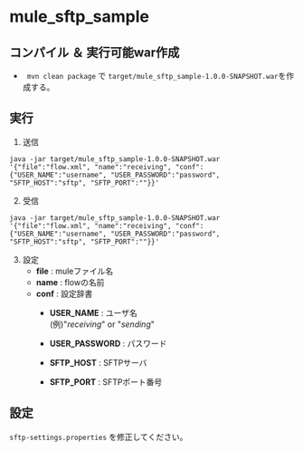 # mule_sftp_sample

##  コンパイル ＆ 実行可能war作成
- ` mvn clean package` で `target/mule_sftp_sample-1.0.0-SNAPSHOT.war`を作成する。

## 実行
1. 送信

```shell
java -jar target/mule_sftp_sample-1.0.0-SNAPSHOT.war '{"file":"flow.xml", "name":"receiving", "conf":{"USER_NAME":"username", "USER_PASSWORD":"password", "SFTP_HOST":"sftp", "SFTP_PORT":""}}'
```

2.  受信
```shell
java -jar target/mule_sftp_sample-1.0.0-SNAPSHOT.war '{"file":"flow.xml", "name":"receiving", "conf":{"USER_NAME":"username", "USER_PASSWORD":"password", "SFTP_HOST":"sftp", "SFTP_PORT":""}}'
```
3. 設定
   - **file** : muleファイル名
   - **name** : flowの名前
   - **conf** : 設定辞書
     - **USER_NAME** : ユーザ名  
       (例)"*receiving*" or "*sending*"

     - **USER_PASSWORD** : パスワード
     - **SFTP_HOST** : SFTPサーバ
     - **SFTP_PORT** : SFTPポート番号

## 設定
`sftp-settings.properties` を修正してください。
